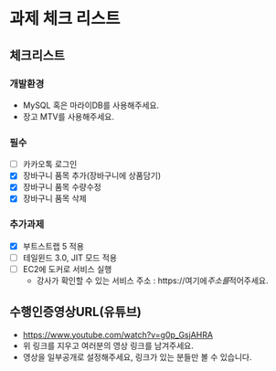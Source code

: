 # 과제 체크 리스트

## 체크리스트

### 개발환경

- MySQL 혹은 마라이DB를 사용해주세요.
- 장고 MTV를 사용해주세요.

### 필수

- [ ] 카카오톡 로그인
- [x] 장바구니 품목 추가(장바구니에 상품담기)
- [x] 장바구니 품목 수량수정
- [x] 장바구니 품목 삭제

### 추가과제

- [x] 부트스트랩 5 적용
- [ ] 테일윈드 3.0, JIT 모드 적용
- [ ] EC2에 도커로 서비스 실행
  - 강사가 확인할 수 있는 서비스 주소 : https://여기에*주소를*적어주세요.

## 수행인증영상URL(유튜브)

- https://www.youtube.com/watch?v=g0p_GsjAHRA
- 위 링크를 지우고 여러분의 영상 링크를 남겨주세요.
- 영상을 일부공개로 설정해주세요, 링크가 있는 분들만 볼 수 있습니다.
